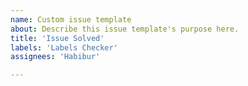 ```yaml
---
name: Custom issue template
about: Describe this issue template's purpose here.
title: 'Issue Solved'
labels: 'Labels Checker'
assignees: 'Habibur'

---
```



